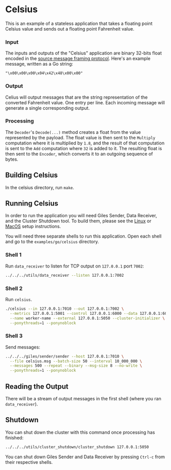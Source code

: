 # Celsius

This is an example of a stateless application that takes a floating point Celsius value and sends out a floating point Fahrenheit value.

### Input

The inputs and outputs of the "Celsius" application are binary 32-bits float encoded in the [source message framing protocol](/book/appendix/tcp-decoders-and-encoders.md#framed-message-protocols). Here's an example message, written as a Go string:

```
"\x00\x00\x00\x04\x42\x48\x00\x00"
```

### Output

Celius will output messages that are the string representation of the converted Fahrenheit value. One entry per line. Each incoming message will generate a single corresponding output.

### Processing

The `Decoder`'s `Decode(...)` method creates a float from the value represented by the payload. The float value is then sent to the `Multiply` computation where it is multiplied by `1.8`, and the result of that computation is sent to the `Add` computation where `32` is added to it. The resulting float is then sent to the `Encoder`, which converts it to an outgoing sequence of bytes.

## Building Celsius

In the celsius directory, run `make`.

## Running Celsius

In order to run the application you will need Giles Sender, Data Receiver, and the Cluster Shutdown tool. To build them, please see the [Linux](/book/go/getting-started/linux-setup.md) or [MacOS](/book/go/getting-started/macos-setup.md) setup instructions.

You will need three separate shells to run this application. Open each shell and go to the `examples/go/celsius` directory.

### Shell 1

Run `data_receiver` to listen for TCP output on `127.0.0.1` port `7002`:

```bash
../../../utils/data_receiver --listen 127.0.0.1:7002
```

### Shell 2

Run `celsius`.

```bash
./celsius --in 127.0.0.1:7010 --out 127.0.0.1:7002 \
  --metrics 127.0.0.1:5001 --control 127.0.0.1:6000 --data 127.0.0.1:6001 \
  --name worker-name --external 127.0.0.1:5050 --cluster-initializer \
  --ponythreads=1 --ponynoblock
```

### Shell 3

Send messages:

```bash
../../../giles/sender/sender --host 127.0.0.1:7010 \
  --file celsius.msg --batch-size 50 --interval 10_000_000 \
  --messages 500 --repeat --binary --msg-size 8 --no-write \
  --ponythreads=1 --ponynoblock 
```

## Reading the Output

There will be a stream of output messages in the first shell (where you ran `data_receiver`).

## Shutdown

You can shut down the cluster with this command once processing has finished:

```bash
../../../utils/cluster_shutdown/cluster_shutdown 127.0.0.1:5050
```

You can shut down Giles Sender and Data Receiver by pressing `Ctrl-c` from their respective shells.
